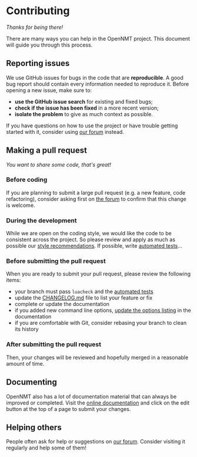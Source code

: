 # Contributing

*Thanks for being there!*

There are many ways you can help in the OpenNMT project. This document will guide you through this process.

## Reporting issues

We use GitHub issues for bugs in the code that are **reproducible**. A good bug report should contain every information needed to reproduce it. Before opening a new issue, make sure to:

* **use the GitHub issue search** for existing and fixed bugs;
* **check if the issue has been fixed** in a more recent version;
* **isolate the problem** to give as much context as possible.

If you have questions on how to use the project or have trouble getting started with it, consider using [our forum](http://forum.opennmt.net/) instead.

## Making a pull request

*You want to share some code, that's great!*

### Before coding

If you are planning to submit a large pull request (e.g. a new feature, code refactoring), consider asking first on [the forum](http://forum.opennmt.net/) to confirm that this change is welcome.

### During the development

While we are open on the coding style, we would like the code to be consistent across the project. So please review and apply as much as possible our [style recommendations](STYLE.md).
If possible, write [automated tests](test/README.md)...

### Before submitting the pull request

When you are ready to submit your pull request, please review the following items:

* your branch must pass `luacheck` and the [automated tests](test/README.md)
* update the [CHANGELOG.md](CHANGELOG.md) file to list your feature or fix
* complete or update the documentation
* if you added new command line options, [update the options listing](docs/README.md#generating-options-listing) in the documentation
* if you are comfortable with Git, consider rebasing your branch to clean its history

### After submitting the pull request

Then, your changes will be reviewed and hopefully merged in a reasonable amount of time.

## Documenting

OpenNMT also has a lot of documentation material that can always be improved or completed. Visit the [online documentation](http://opennmt.net/OpenNMT/) and click on the edit button at the top of a page to submit your changes.

## Helping others

People often ask for help or suggestions on [our forum](http://forum.opennmt.net/). Consider visiting it regularly and help some of them!
